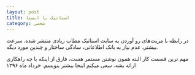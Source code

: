 ```yaml
---
layout: post
title: استاتیک یا ایستا
category: شخصی
---
```


در رابطه با مزیت‌های رو آوردن به سایت استاتیک مطاب زیادی منتشر شده. سرعت بیشتر، عدم نیاز به بانک اطلاعاتی، سادگی ساختار و چندین مورد دیگه.

مهم ترین قسمت کار البته همون نوشتن مستمر هست، فارق از اینکه با چه راهکاری ارائه بشه.
سعی میکنم اینجا بیشتر بنویسم. خرداد ماه ۱۳۹۶

